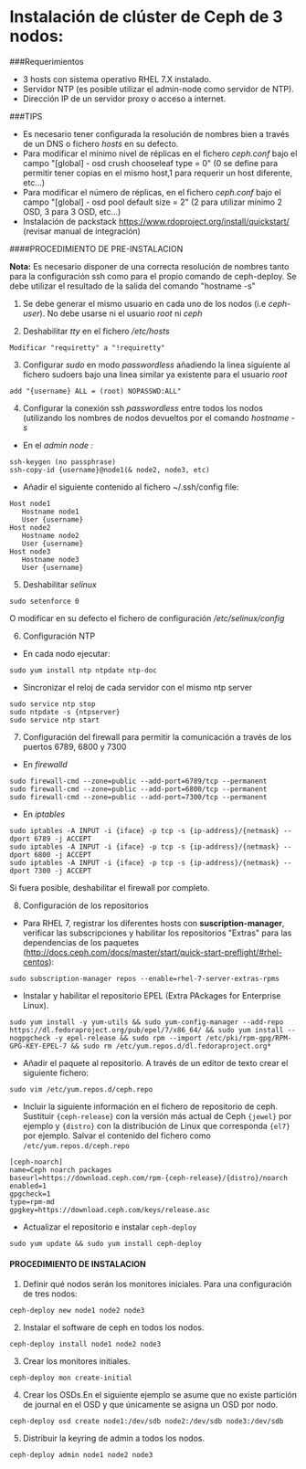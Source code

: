 # Instalación de clúster de Ceph de 3 nodos:

###Requerimientos

- 3 hosts con sistema operativo RHEL 7.X instalado.
- Servidor NTP (es posible utilizar el admin-node como servidor de NTP).
- Dirección IP de un servidor proxy o acceso a internet.

###TIPS

* Es necesario tener configurada la resolución de nombres bien a través de un DNS o fichero _hosts_ en su defecto.
* Para modificar el mínimo nivel de réplicas en el fichero _ceph.conf_ bajo el campo "[global] - osd crush chooseleaf type = 0" (0 se define para permitir tener copias en el mismo host,1 para requerir un host diferente, etc...)
* Para modificar el número de réplicas, en el fichero _ceph.conf_ bajo el campo "[global] - osd pool default size = 2" (2 para utilizar mínimo 2 OSD, 3 para 3 OSD, etc...)
* Instalación de packstack https://www.rdoproject.org/install/quickstart/ (revisar manual de integración)

####PROCEDIMIENTO DE PRE-INSTALACION

**Nota:** Es necesario disponer de una correcta resolución de nombres tanto para la configuración ssh como para el propio comando de ceph-deploy. Se debe utilizar el resultado de la salida del comando "hostname -s"

1) Se debe generar el mismo usuario en cada uno de los nodos (i.e _ceph-user_). No debe usarse ni el usuario _root_ ni _ceph_

2) Deshabilitar _tty_ en el fichero _/etc/hosts_ 

```
Modificar "requiretty" a "!requiretty"
```
3) Configurar _sudo_ en modo _passwordless_ añadiendo la linea siguiente al fichero sudoers bajo una linea similar ya existente para el usuario _root_

```
add "{username} ALL = (root) NOPASSWD:ALL"
```
4) Configurar la conexión ssh _passwordless_ entre todos los nodos (utilizando los nombres de nodos devueltos por el comando _hostname -s_

* En el _admin node :_
```
ssh-keygen (no passphrase)
ssh-copy-id {username}@node1(& node2, node3, etc)
```
* Añadir el siguiente contenido al fichero ~/.ssh/config file:
```
Host node1
   Hostname node1
   User {username}
Host node2
   Hostname node2
   User {username}
Host node3
   Hostname node3
   User {username}
```

5) Deshabilitar _selinux_

```
sudo setenforce 0
```
O modificar en su defecto el fichero de configuración _/etc/selinux/config_

6) Configuración NTP

* En cada nodo ejecutar:
```
sudo yum install ntp ntpdate ntp-doc
```
* Sincronizar el reloj de cada servidor con el mismo ntp server
```
sudo service ntp stop
sudo ntpdate -s {ntpserver}
sudo service ntp start
```
7) Configuración del firewall para permitir la comunicación a través de los puertos 6789, 6800 y 7300

* En _firewalld_
```
sudo firewall-cmd --zone=public --add-port=6789/tcp --permanent
sudo firewall-cmd --zone=public --add-port=6800/tcp --permanent
sudo firewall-cmd --zone=public --add-port=7300/tcp --permanent
```
* En _iptables_
```
sudo iptables -A INPUT -i {iface} -p tcp -s {ip-address}/{netmask} --dport 6789 -j ACCEPT
sudo iptables -A INPUT -i {iface} -p tcp -s {ip-address}/{netmask} --dport 6800 -j ACCEPT
sudo iptables -A INPUT -i {iface} -p tcp -s {ip-address}/{netmask} --dport 7300 -j ACCEPT
```
Si fuera posible, deshabilitar el firewall por completo.

8) Configuración de los repositorios

* Para RHEL 7, registrar los diferentes hosts con **suscription-manager**, verificar las subscripciones y habilitar los repositorios "Extras" para las dependencias de los paquetes (http://docs.ceph.com/docs/master/start/quick-start-preflight/#rhel-centos):
```
sudo subscription-manager repos --enable=rhel-7-server-extras-rpms
```
* Instalar y habilitar el repositorio EPEL (Extra PAckages for Enterprise Linux). 
```
sudo yum install -y yum-utils && sudo yum-config-manager --add-repo https://dl.fedoraproject.org/pub/epel/7/x86_64/ && sudo yum install --nogpgcheck -y epel-release && sudo rpm --import /etc/pki/rpm-gpg/RPM-GPG-KEY-EPEL-7 && sudo rm /etc/yum.repos.d/dl.fedoraproject.org*
```
* Añadir el paquete al repositorio. A través de un editor de texto crear el siguiente fichero:
```
sudo vim /etc/yum.repos.d/ceph.repo
```
* Incluir la siguiente información en el fichero de repositorio de ceph. Sustituir `{ceph-release}` con la versión más actual de Ceph `{jewel}` por ejemplo y `{distro}` con la distribución de Linux que corresponda `{el7}` por ejemplo. Salvar el contenido del fichero como `/etc/yum.repos.d/ceph.repo`

```
[ceph-noarch]
name=Ceph noarch packages
baseurl=https://download.ceph.com/rpm-{ceph-release}/{distro}/noarch
enabled=1
gpgcheck=1
type=rpm-md
gpgkey=https://download.ceph.com/keys/release.asc
```

* Actualizar el repositorio e instalar `ceph-deploy`

```
sudo yum update && sudo yum install ceph-deploy
```
#### PROCEDIMIENTO DE INSTALACION

1) Definir qué nodos serán los monitores iniciales. Para una configuración de tres nodos:
```
ceph-deploy new node1 node2 node3
```
2) Instalar el software de ceph en todos los nodos.
```
ceph-deploy install node1 node2 node3
```
3) Crear los monitores initiales.
```
ceph-deploy mon create-initial
```
4) Crear los OSDs.En el siguiente ejemplo se asume que no existe partición de journal en el OSD y que únicamente se asigna un OSD por nodo.
```
ceph-deploy osd create node1:/dev/sdb node2:/dev/sdb node3:/dev/sdb
```

5) Distribuir la keyring de admin a todos los nodos.
```
ceph-deploy admin node1 node2 node3
```